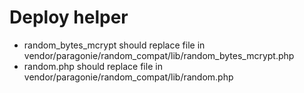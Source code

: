 # Deploy helper

* random_bytes_mcrypt should replace file in vendor/paragonie/random_compat/lib/random_bytes_mcrypt.php
* random.php should replace file in vendor/paragonie/random_compat/lib/random.php
